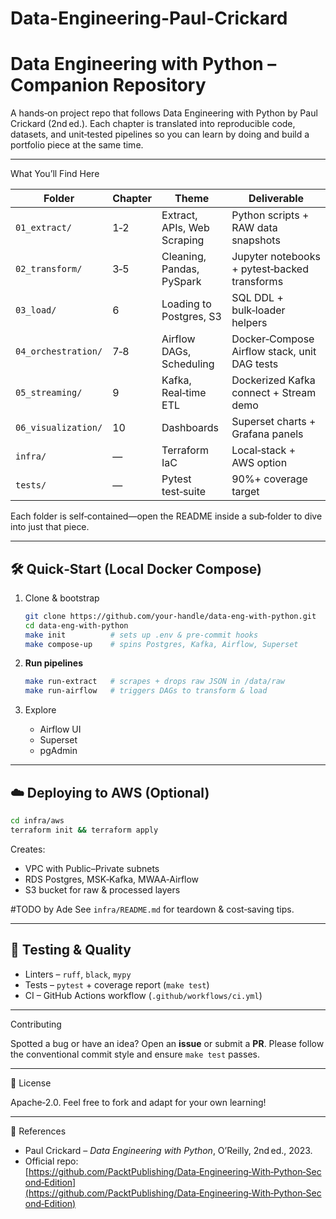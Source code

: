 # Data-Engineering-Paul-Crickard

 # Data Engineering with Python – Companion Repository

A hands‑on project repo that follows Data Engineering with Python by Paul Crickard (2nd ed.).  Each chapter is translated into reproducible code, datasets, and unit‑tested pipelines so you can learn by doing and build a portfolio piece at the same time.

---

 What You’ll Find Here

| Folder              | Chapter | Theme                       | Deliverable                                  |
| ------------------- | ------- | --------------------------- | -------------------------------------------- |
| `01_extract/`       | 1‑2     | Extract, APIs, Web Scraping | Python scripts + RAW data snapshots          |
| `02_transform/`     | 3‑5     | Cleaning, Pandas, PySpark   | Jupyter notebooks + pytest‑backed transforms |
| `03_load/`          | 6       | Loading to Postgres, S3     | SQL DDL + bulk‑loader helpers                |
| `04_orchestration/` | 7‑8     | Airflow DAGs, Scheduling    | Docker‑Compose Airflow stack, unit DAG tests |
| `05_streaming/`     | 9       | Kafka, Real‑time ETL        | Dockerized Kafka connect + Stream demo       |
| `06_visualization/` | 10      | Dashboards                  | Superset charts + Grafana panels             |
| `infra/`            | —       | Terraform IaC               | Local‑stack + AWS option                     |
| `tests/`            | —       | Pytest test‑suite           | 90%+ coverage target                         |

Each folder is self‑contained—open the README inside a sub‑folder to dive into just that piece.



---

## 🛠  Quick‑Start (Local Docker Compose)

1. Clone & bootstrap

   ```bash
   git clone https://github.com/your‑handle/data‑eng‑with‑python.git
   cd data‑eng‑with‑python
   make init          # sets up .env & pre‑commit hooks
   make compose‑up    # spins Postgres, Kafka, Airflow, Superset
   ```
2. **Run pipelines**

   ```bash
   make run‑extract   # scrapes + drops raw JSON in /data/raw
   make run‑airflow   # triggers DAGs to transform & load
   ```
3. Explore

   * Airflow UI 
   * Superset 
   * pgAdmin



---

## ☁️  Deploying to AWS (Optional)

```bash
cd infra/aws
terraform init && terraform apply
```

Creates:

* VPC with Public–Private subnets
* RDS Postgres, MSK‑Kafka, MWAA‑Airflow
* S3 bucket for raw & processed layers
  
#TODO by Ade
See `infra/README.md` for teardown & cost‑saving tips.

---

## 🧪 Testing & Quality

* Linters – `ruff`, `black`, `mypy`
* Tests – `pytest` + coverage report (`make test`)
* CI – GitHub Actions workflow (`.github/workflows/ci.yml`)

---

Contributing

Spotted a bug or have an idea? Open an **issue** or submit a **PR**. Please follow the conventional commit style and ensure `make test` passes.

---

📄 License

Apache‑2.0.  Feel free to fork and adapt for your own learning!

---
 🔗 References

* Paul Crickard – *Data Engineering with Python*, O’Reilly, 2nd ed., 2023.
* Official repo: [https://github.com/PacktPublishing/Data‑Engineering‑With‑Python‑Second‑Edition](https://github.com/PacktPublishing/Data‑Engineering‑With‑Python‑Second‑Edition)
